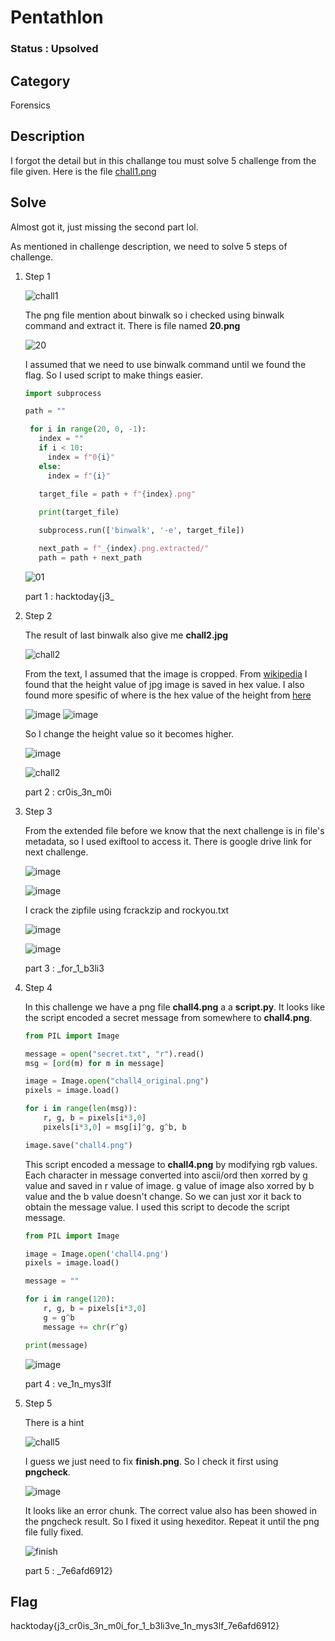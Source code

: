 # Pentathlon

### Status : Upsolved

## Category
Forensics

## Description
I forgot the detail but in this challange tou must solve 5 challenge from the file given. Here is the file [chall1.png](https://drive.google.com/file/d/1FJfTWcS9Bj2R9b6O7k9x1N1C26BKk8ZA/view?usp=drive_link)

## Solve
Almost got it, just missing the second part lol.

As mentioned in challenge description, we need to solve 5 steps of challenge.

1. Step 1

   ![chall1](https://github.com/user-attachments/assets/63ddeefc-2cc7-4278-aaa4-336d66775a38)
   
   The png file mention about binwalk so i checked using binwalk command and extract it. There is file named **20.png**
   
   ![20](https://github.com/user-attachments/assets/646c4573-036c-4f84-ace0-7784d39fe98a)
   
   I assumed that we need to use binwalk command until we found the flag. So I used script to make things easier.
   ```python
   import subprocess

   path = ""

    for i in range(20, 0, -1):
      index = ""
      if i < 10:
        index = f"0{i}"
      else:
        index = f"{i}"
    
      target_file = path + f"{index}.png"

      print(target_file)

      subprocess.run(['binwalk', '-e', target_file])

      next_path = f"_{index}.png.extracted/"
      path = path + next_path 
   ```
   ![01](https://github.com/user-attachments/assets/94d1ba38-bcf7-4209-b0e3-16b73274d5ca)

   part 1 : hacktoday{j3_

2. Step 2

   The result of last binwalk also give me **chall2.jpg**

   ![chall2](https://github.com/user-attachments/assets/07445bf4-9efc-4a9b-8852-cc40f65a31d9)

   From the text, I assumed that the image is cropped. From [wikipedia](https://en.wikipedia.org/wiki/JPEG) I found that the height value of jpg image is saved in hex value. I also found more 
   spesific of where is the hex value of the height from [here](https://cyberhacktics.com/hiding-information-by-changing-an-images-height/)

   ![image](https://github.com/user-attachments/assets/12bbb1e1-3bdd-4382-a076-3f78ae71518b)
   ![image](https://github.com/user-attachments/assets/2977df10-5f90-470d-b1d6-ed420abbea5b)

   So I change the height value so it becomes higher.

   ![image](https://github.com/user-attachments/assets/d33dcd08-982e-4f52-8c57-d960a04400bf)

   ![chall2](https://github.com/user-attachments/assets/af9d1e46-c143-4f19-b053-e6b7807dc1e5)

   part 2 : cr0is_3n_m0i

3. Step 3

   From the extended file before we know that the next challenge is in file's metadata, so I used exiftool to access it. There is google drive link for next challenge.

   ![image](https://github.com/user-attachments/assets/a0fa22d5-e28e-4069-ba51-3ca3e9b0fda5)

   ![image](https://github.com/user-attachments/assets/d4b72d3d-09ae-492b-b0c8-1d02c5763c09)

   I crack the zipfile using fcrackzip and rockyou.txt

   ![image](https://github.com/user-attachments/assets/c70ca740-bb75-4c9f-8fea-3b53f9aaee6b)

   ![image](https://github.com/user-attachments/assets/72e8697c-fa04-4840-a083-2a1e18860bed)

   part 3 : _for_1_b3li3

4. Step 4

   In this challenge we have a png file **chall4.png** a a **script.py**. It looks like the script encoded a secret message from somewhere to **chall4.png**.
   ```python
   from PIL import Image

   message = open("secret.txt", "r").read()
   msg = [ord(m) for m in message]

   image = Image.open("chall4_original.png")
   pixels = image.load()

   for i in range(len(msg)):
       r, g, b = pixels[i*3,0]
       pixels[i*3,0] = msg[i]^g, g^b, b

   image.save("chall4.png")
   ```
   This script encoded a message to **chall4.png** by modifying rgb values. Each character in message converted into ascii/ord then xorred by g value and saved in r value of image. g value of 
   image also xorred by b value and the b value doesn't change. So we can just xor it back to obtain the message value. I used this script to decode the script message.
   ```python
   from PIL import Image

   image = Image.open('chall4.png')
   pixels = image.load()

   message = ""

   for i in range(120):
       r, g, b = pixels[i*3,0]
       g = g^b
       message += chr(r^g)

   print(message)
   ```
   
   ![image](https://github.com/user-attachments/assets/5beabee3-2ae3-4925-a591-aa83c159baa3)

   part 4 : ve_1n_mys3lf

5. Step 5

   There is a hint

   ![chall5](https://github.com/user-attachments/assets/cdf53c09-1827-41e2-8029-c770c1131062)

   I guess we just need to fix **finish.png**. So I check it first using **pngcheck**.

   ![image](https://github.com/user-attachments/assets/a4514dc4-f882-4e87-b56f-b113b970396b)

   It looks like an error chunk. The correct value also has been showed in the pngcheck result. So I fixed it using hexeditor. Repeat it until the png file fully fixed.

   ![finish](https://github.com/user-attachments/assets/399b3fd3-d6b9-4728-b9f3-16cda5632f54)

   part 5 : _7e6afd6912}

## Flag
hacktoday{j3_cr0is_3n_m0i_for_1_b3li3ve_1n_mys3lf_7e6afd6912}

   



   



   
   

   
   
   




